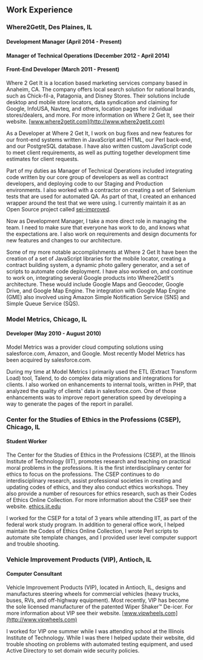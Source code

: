 Work Experience
---------------

### Where2GetIt, Des Plaines, IL
#### Development Manager (April 2014 - Present)
#### Manager of Technical Operations (December 2012 - April 2014)
#### Front-End Developer (March 2011 - Present)

Where 2 Get It is a location based marketing services company based in Anaheim, CA. The company offers local search solution for national brands, such as Chick-fil-a, Patagonia, and Disney Stores. Their solutions include desktop and mobile store locators, data syndication and claiming for Google, InfoUSA, Navteq, and others, location pages for individual stores/dealers, and more.
For more information on Where 2 Get It, see their website. [www.where2getit.com](http://www.where2getit.com)

As a Developer at Where 2 Get It, I work on bug fixes and new features for our front-end systems written in JavaScript and HTML, our Perl back-end, and our PostgreSQL database. I have also written custom JavaScript code to meet client requirements, as well as putting together development time estimates for client requests.

Part of my duties as Manager of Technical Operations included integrating code written by our core group of developers as well as contract developers, and deploying code to our Staging and Production environments. I also worked with a contractor on creating a set of Selenium tests that are used for automated QA. As part of that, I created an enhanced wrapper around the test that we were using. I currently maintain it as an Open Source project called [sei-improved](https://www.npmjs.org/package/sei-improved).

Now as Development Manager, I take a more direct role in managing the team. I need to make sure that everyone has work to do, and knows what the expectations are. I also work on requirements and design documents for new features and changes to our architecture.

Some of my more notable accomplishments at Where 2 Get It have been the creation of a set of JavaScript libraries for the mobile locator, creating a contract building system, a dynamic photo gallery generator, and a set of scripts to automate code deployment. I have also worked on, and continue to work on, integrating several Google products into Where2GetIt's architecture. These would include Google Maps and Geocoder, Google Drive, and Google Map Engine. The integration with Google Map Engine (GME) also involved using Amazon Simple Notification Service (SNS) and Simple Queue Service (SQS).

### Model Metrics, Chicago, IL
#### Developer (May 2010 - August 2010)

Model Metrics was a provider cloud computing solutions using salesforce.com, Amazon, and Google. Most recently Model Metrics has been acquired by salesforce.com.

During my time at Model Metrics I primarily used the ETL (Extract Transform Load) tool, Talend, to do complex data migrations and integrations for clients. I also worked on enhancements to internal tools, written in PHP, that analyzed the quality of clients' data in salesforce.com. One of those enhancements was to improve report generation speed by developing a way to generate the pages of the report in parallel.

### Center for the Studies of Ethics in the Professions (CSEP), Chicago, IL
#### Student Worker

The Center for the Studies of Ethics in the Professions (CSEP), at the Illinois Institute of Technology (IIT), promotes research and teaching on practical moral problems in the professions. It is the first interdisciplinary center for ethics to focus on the professions. The CSEP continues to do interdisciplinary research, assist professional societies in creating and updating codes of ethics, and they also conduct ethics workshops. They also provide a number of resources for ethics research, such as their Codes of Ethics Online Collection. For more information about the CSEP see their website. [ethics.iit.edu](http://ethics.iit.edu)

I worked for the CSEP for a total of 3 years while attending IIT, as part of the federal work study program. In addition to general office work, I helped maintain the Codes of Ethics Online Collection, I wrote Perl scripts to automate site template changes, and I provided user level computer support and trouble shooting.

### Vehicle Improvement Products (VIP), Antioch, IL
#### Computer Consultant

Vehicle Improvement Products (VIP), located in Antioch, IL, designs and manufactures steering wheels for commercial vehicles (heavy trucks, buses, RVs, and off-highway equipment). Most recently, VIP has become the sole licensed manufacturer of the patented Wiper Shaker™ De-icer. For more information about VIP see their website. [www.vipwheels.com](http://www.vipwheels.com)

I worked for VIP one summer while I was attending school at the Illinois Institute of Technology. While I was there I helped update their website, did trouble shooting on problems with automated testing equipment, and used Active Directory to set domain wide security policies.

